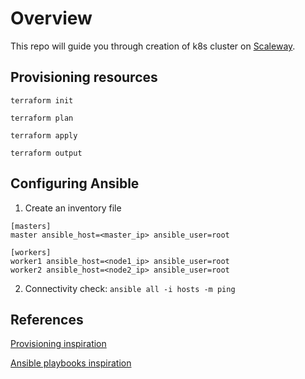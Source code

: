 # Overview

This repo will guide you through creation of k8s cluster on [Scaleway](https://scaleway.com).

## Provisioning resources

`terraform init`

`terraform plan`

`terraform apply`

`terraform output`

## Configuring Ansible

1. Create an inventory file

```
[masters]
master ansible_host=<master_ip> ansible_user=root

[workers]
worker1 ansible_host=<node1_ip> ansible_user=root
worker2 ansible_host=<node2_ip> ansible_user=root
```

2. Connectivity check: `ansible all -i hosts -m ping`


## References
[Provisioning inspiration](https://github.com/stefanprodan/k8s-scw-baremetal)

[Ansible playbooks inspiration](https://www.digitalocean.com/community/tutorials/how-to-create-a-kubernetes-1-10-cluster-using-kubeadm-on-centos-7)